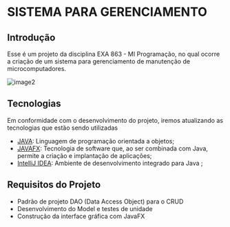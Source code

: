 # SISTEMA PARA GERENCIAMENTO

## Introdução

Esse é um projeto da disciplina EXA 863 - MI Programação, no qual ocorre a criação de um sistema para gerenciamento de manutenção de microcomputadores.


![image2](https://user-images.githubusercontent.com/98486996/226117202-3522e3cf-f762-4ee7-ad90-5a5eaf7e7d0c.gif)


## Tecnologias 

Em conformidade com o desenvolvimento do projeto, iremos atualizando as tecnologias que estão sendo utilizadas

* [JAVA](https://www.java.com/pt-BR/): Linguagem de programação orientada a objetos;
* [JAVAFX](https://openjfx.io/): Tecnologia de software que, ao ser combinada com Java, permite a criação e implantação de aplicações;
* [IntelliJ IDEA](https://www.jetbrains.com/pt-br/idea/): Ambiente de desenvolvimento integrado para Java ;

## Requisitos do Projeto

* Padrão de projeto DAO (Data Access Object) para o CRUD
* Desenvolvimento do Model e testes de unidade
* Construção da interface gráfica com JavaFX
